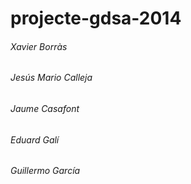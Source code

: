 # projecte-gdsa-2014

###### Xavier Borràs
###### Jesús Mario Calleja
###### Jaume Casafont
###### Eduard Galí
###### Guillermo García
